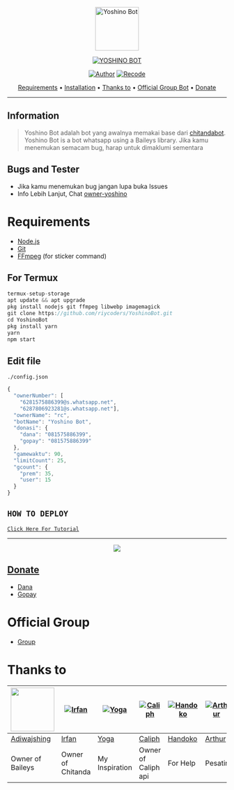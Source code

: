<p align="center">
<img src="https://d.top4top.io/p_2736lxm6m0.jpg" alt="Yoshino Bot" width="100"/>


</p>
<p align="center">
<a href="#"><img title="YOSHINO BOT" src="https://img.shields.io/badge/YOSHINO BOT-green?colorA=%23ff0000&colorB=%23017e40&style=for-the-badge"></a>
</p>
<p align="center">
<a href="https://github.com/rtwone"><img title="Author" src="https://img.shields.io/badge/Author-Irfan-red.svg?style=for-the-badge&logo=github"></a>
<a href="https://github.com/riycoders"><img title="Recode" src="https://img.shields.io/badge/Recode-Riy-red.svg?style=for-the-badge&logo=github"></a>
</p>

<p align="center">
  <a href="https://github.com/riycoders/YoshinoBot#requirements">Requirements</a> •
  <a href="https://github.com/riycoders/YoshinoBot#instalasi">Installation</a> •
  <a href="https://github.com/riycoders/YoshinoBot#thanks-to">Thanks to</a> •
  <a href="https://github.com/riycoders/YoshinoBot#Official-Group"> Official Group Bot</a> •
  <a href="https://github.com/riycoders/YoshinoBot#donate">Donate</a>
</p>
</div>

---

## Information
> Yoshino Bot adalah bot yang awalnya memakai base dari [chitandabot](https://github.com/rtwone/chitandabot). Yoshino Bot is a bot whatsapp using a Baileys library.
> Jika kamu menemukan semacam bug, harap untuk dimaklumi sementara

## Bugs and Tester
* Jika kamu menemukan bug jangan lupa buka Issues
* Info Lebih Lanjut, Chat [owner-yoshino](https://wa.me/6281575886399)

# Requirements
* [Node.js](https://nodejs.org/en/)
* [Git](https://git-scm.com/downloads)
* [FFmpeg](https://github.com/BtbN/FFmpeg-Builds/releases/download/autobuild-2020-12-08-13-03/ffmpeg-n4.3.1-26-gca55240b8c-win64-gpl-4.3.zip) (for sticker command)

## For Termux
```ts
termux-setup-storage
apt update && apt upgrade
pkg install nodejs git ffmpeg libwebp imagemagick
git clone https://github.com/riycoders/YoshinoBot.git
cd YoshinoBot
pkg install yarn
yarn
npm start
```

## Edit file
`./config.json`
```ts
{
  "ownerNumber": [
    "6281575886399@s.whatsapp.net",
    "6287806923281@s.whatsapp.net"],
  "ownerName": "rc",
  "botName": "Yoshino Bot",
  "donasi": {
	"dana": "081575886399",
	"gopay": "081575886399"
  },
  "gamewaktu": 90,
  "limitCount": 25,
  "gcount": {
	"prem": 35,
	"user": 15
  }
}

```

## ```HOW TO DEPLOY```

[`Click Here For Tutorial`](https://youtu.be/8s2lHsgYaCc)<br>

----------

<p align="center">
  <a href="https://youtu.be/8s2lHsgYaCc"><img src="https://e.top4top.io/p_2736otrab1.png" />
</p>

## Donate
- [Dana](https://wa.me/6281575886399?text=Bang+mau+donasi)
- [Gopay](https://wa.me/6281575886399?text=Bang+mau+donasi)

# Official Group
- [Group](https://chat.whatsapp.com/KShSydBXuPBIx0eeWgl7gY)

# Thanks to
<a href="https://github.com/adiwajshing"><img src="https://github.com/adiwajshing.png?size=100" width="100" height="100"></a> | [![Irfan](https://github.com/rtwone.png?size=100)](https://github.com/rtwone) | [![Yoga](https://github.com/YogGanz.png?size=100)](https://github.com/YogGanz) | [![Caliph](http://github.com/caliphdev.png?size=100)](http://github.com/caliphdev) | [![Handoko](http://github.com/handoko19.png?size=100)](http://github.com/handoko19) | [![Arthur](http://github.com/arthur-md.png?size=100)](http://github.com/arthur-md) | [![Riy](http://github.com/riycoders.png?size=100)](http://github.com/riycoders)
----|----|----|----|----|----|----
[Adiwajshing](https://github.com/adiwajshing) | [Irfan](https://github.com/rtwone) | [Yoga](https://github.com/YogGanz) | [Caliph](https://github.com/caliphdev) | [Handoko](https://github.com/handoko19) | [Arthur](https://github.com/arthur-md) | [Riy](https://github.com/riycoders)
Owner of Baileys | Owner of Chitanda | My Inspiration | Owner of Caliph api | For Help | Pesatir | Owner of Yoshino
